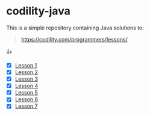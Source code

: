 # codility-java
This is a simple repository containing Java solutions to:
> https://codility.com/programmers/lessons/

:+1:

- [x] [Lesson 1](src/Lesson_01_03/)
- [x] [Lesson 2](src/Lesson_01_03/)
- [x] [Lesson 3](src/Lesson_01_03/)
- [x] [Lesson 4](src/Lesson_04)
- [x] [Lesson 5](src/Lesson_05)
- [x] [Lesson 6](src/Lesson_06)
- [x] [Lesson 7](src/Lesson_07)
